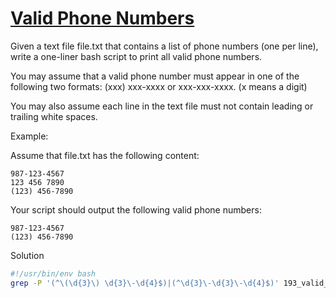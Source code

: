 # [Valid Phone Numbers](https://leetcode.com/problems/valid-phone-numbers/description/)

Given a text file file.txt that contains a list of phone numbers (one per line), write a one-liner bash script to print all valid phone numbers.

You may assume that a valid phone number must appear in one of the following two formats: (xxx) xxx-xxxx or xxx-xxx-xxxx. (x means a digit)

You may also assume each line in the text file must not contain leading or trailing white spaces.

Example:

Assume that file.txt has the following content:
```
987-123-4567
123 456 7890
(123) 456-7890
```
Your script should output the following valid phone numbers:
```
987-123-4567
(123) 456-7890
```
Solution
```bash
#!/usr/bin/env bash
grep -P '(^\(\d{3}\) \d{3}\-\d{4}$)|(^\d{3}\-\d{3}\-\d{4}$)' 193_valid_phone_numbers.txt
```